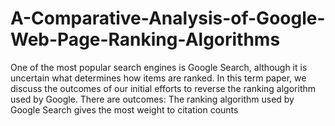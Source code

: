 # A-Comparative-Analysis-of-Google-Web-Page-Ranking-Algorithms
One of the most popular search engines is Google Search, although it is uncertain  what determines how items are ranked. In this term paper, we discuss the  outcomes of our initial efforts to reverse the ranking algorithm used by Google.  There are outcomes: The ranking algorithm used by Google Search gives the most  weight to citation counts
